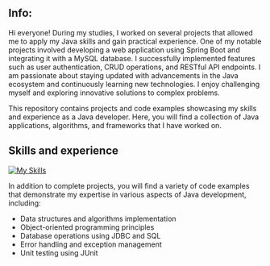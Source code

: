 ## Info:

Hi everyone! During my studies, I worked on several projects that allowed me to apply my Java skills and gain practical experience. One of my notable projects involved developing a web application using Spring Boot and integrating it with a MySQL database. I successfully implemented features such as user authentication, CRUD operations, and RESTful API endpoints.
I am passionate about staying updated with advancements in the Java ecosystem and continuously learning new technologies. I enjoy challenging myself and exploring innovative solutions to complex problems.

This repository contains projects and code examples showcasing my skills and experience as a Java developer. Here, you will find a collection of Java applications, algorithms, and frameworks that I have worked on.

## Skills and experience


[![My Skills](https://skillicons.dev/icons?i=java,spring,maven,postgres,hibernate,docker,postman,rabbitmq)](https://skillicons.dev)

In addition to complete projects, you will find a variety of code examples that demonstrate my expertise in various aspects of Java development, including:

- Data structures and algorithms implementation
- Object-oriented programming principles
- Database operations using JDBC and SQL
- Error handling and exception management
- Unit testing using JUnit


<!--
**Ivan-Mol/Ivan-Mol** is a ✨ _special_ ✨ repository because its `README.md` (this file) appears on your GitHub profile.

Here are some ideas to get you started:

- 🔭 I’m currently working on ...
- 🌱 I’m currently learning ...
- 👯 I’m looking to collaborate on ...
- 🤔 I’m looking for help with ...
- 💬 Ask me about ...
- 📫 How to reach me: ...
- 😄 Pronouns: ...
- ⚡ Fun fact: ...
-->
